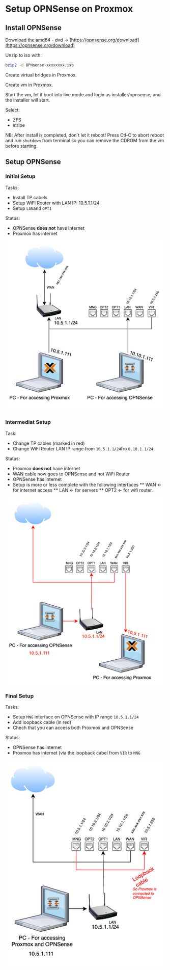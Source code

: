 # Setup OPNSense on Proxmox

## Install OPNSense
Download the amd64 - dvd -> [https://opnsense.org/download](https://opnsense.org/download)

Unzip to iso with:
```sh
bzip2 -d OPNsense-xxxxxxxx.iso
```

Create virtual bridges in Proxmox.

Create vm in Proxmox.

Start the vm, let it boot into live mode and login as installer/opnsense, and the installer will start.

Select:
* ZFS
* stripe

NB: After install is completed, don´t let it reboot! Press Ctl-C to abort reboot and run ```shutdown``` from terminal so you can remove the CDROM from the vm before starting.

## Setup OPNSense
### Initial Setup
Tasks:
* Install TP cabels
* Setup WiFi Router with LAN IP: 10.5.1.1/24
* Setup ```LAN```and ```OPT1```

Status:
* OPNSense __does not__ have internet
* Proxmox has internet

![opnsense-init-setup.png](opnsense-init-setup.png)

### Intermediat Setup
Task:
* Change TP cables (marked in red)
* Change WiFi Router LAN IP range from ```10.5.1.1/24```fro ```0.10.1.1/24```

Status:
* Proxmox __does not__ have internet
* WAN cable now goes to OPNSense and not WiFi Router
* OPNSense has internet
* Setup is more or less complete with the following interfaces
** WAN <- for internet access
** LAN <- for servers
** OPT2 <- for wifi router.

![opnsense-intermediat-setup.png](opnsense-intermediat-setup.png)

### Final Setup
Tasks:
* Setup ```MNG``` interface on OPNSense with IP range ```10.5.1.1/24```
* Add loopback cable (in red)
* Chech that you can access both Proxmox and OPNSense

Status:
* OPNSense has internet
* Proxmox has internet (via the loopback cabel from ```VIR``` to ```MNG```

![opnsense-final-setup.png](opnsense-final-setup.png)
